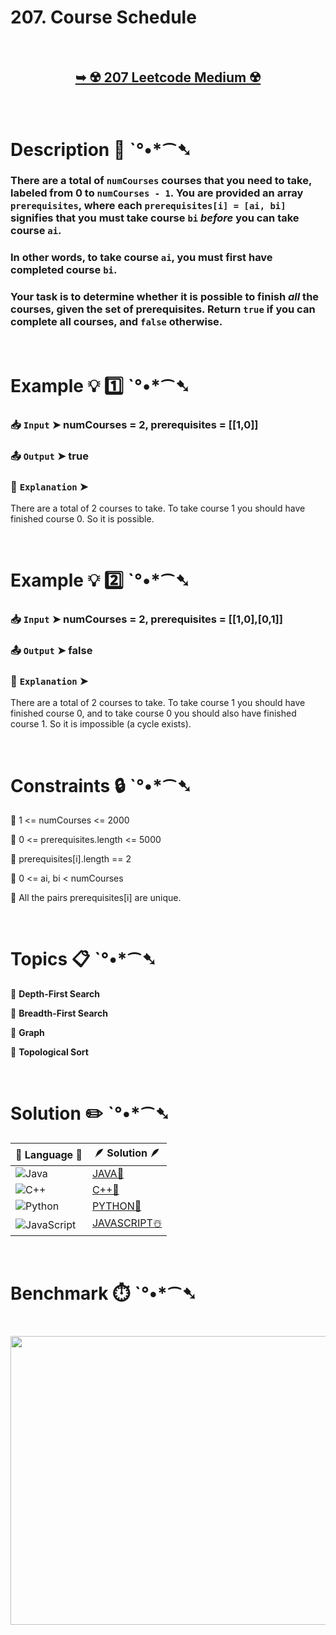 # 207. Course Schedule

</br>

<h2 align="center"> 

<a href="https://leetcode.com/problems/course-schedule/description/"><strong>➥ ☢️ 207 Leetcode Medium ☢️ </strong></a>
</h2>

</br>

# Description 📜 ˋ°•*⁀➷

### There are a total of `numCourses` courses that you need to take, labeled from 0 to `numCourses - 1`. You are provided an array `prerequisites`, where each `prerequisites[i] = [ai, bi]` signifies that you must take course `bi` *before* you can take course `ai`.

### In other words, to take course `ai`, you must first have completed course `bi`.

### Your task is to determine whether it is possible to finish *all* the courses, given the set of prerequisites. Return `true` if you can complete all courses, and `false` otherwise.

</br>

# Example 💡 1️⃣ ˋ°•*⁀➷

  ### 📥 `Input`  ➤ numCourses = 2, prerequisites = [[1,0]]

  ### 📤 `Output`  ➤ true

  ### 🔦 `Explanation`  ➤
There are a total of 2 courses to take.
To take course 1 you should have finished course 0. So it is possible.

</br>

# Example 💡 2️⃣ ˋ°•*⁀➷

  ### 📥 `Input` ➤ numCourses = 2, prerequisites = [[1,0],[0,1]]

  ### 📤 `Output`  ➤ false

  ### 🔦 `Explanation` ➤
There are a total of 2 courses to take.
To take course 1 you should have finished course 0, and to take course 0 you should also have finished course 1. So it is impossible (a cycle exists).

</br>

# Constraints 🔒 ˋ°•*⁀➷

🔹 1 <= numCourses <= 2000 </br>

🔹 0 <= prerequisites.length <= 5000 </br>

🔹 prerequisites[i].length == 2 </br>

🔹 0 <= ai, bi < numCourses </br>

🔹 All the pairs prerequisites[i] are unique. </br>

</br>

# Topics 📋 ˋ°•*⁀➷

🔸 **Depth-First Search**  </br>

🔸 **Breadth-First Search**  </br>

🔸 **Graph**  </br>

🔸 **Topological Sort**  </br>

</br>

# Solution ✏️ ˋ°•*⁀➷

| 📒 Language 📒  | 🪶 Solution 🪶 |
| ------------- | ------------- |
|  ![Java](https://img.shields.io/badge/java-%23ED8B00.svg?style=for-the-badge&logo=openjdk&logoColor=white)  | [JAVA🍁]() |
|  ![C++](https://img.shields.io/badge/c++-%2300599C.svg?style=for-the-badge&logo=c%2B%2B&logoColor=white)  | [C++🎲]()  |
|  ![Python](https://img.shields.io/badge/python-3670A0?style=for-the-badge&logo=python&logoColor=ffdd54)    | [PYTHON🍰]() |
| ![JavaScript](https://img.shields.io/badge/javascript-%23323330.svg?style=for-the-badge&logo=javascript&logoColor=%23F7DF1E)   | [JAVASCRIPT☃️]() |

</br>

# Benchmark ⏱️ ˋ°•*⁀➷

<h1  align="center" >

<img src ="" width = "700px" height="462px" />

</h1>
